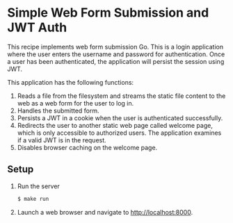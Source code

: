 # Simple Web Form Submission and JWT Auth

This recipe implements web form submission Go. This is a login application where the user enters the username and password for authentication. Once a user has been authenticated, the application will persist the session using JWT.

 This application has the following functions:

1. Reads a file from the filesystem and streams the static file content to the web as a web form for the user to log in.
1. Handles the submitted form.
1. Persists a JWT in a cookie when the user is authenticated successfully.
1. Redirects the user to another static web page called welcome page, which is only accessible to authorized users. The application examines if a valid JWT is in the request.
1. Disables browser caching on the welcome page.

## Setup

1. Run the server

   ```bash
   $ make run
   ```

2. Launch a web browser and navigate to <http://localhost:8000>.
